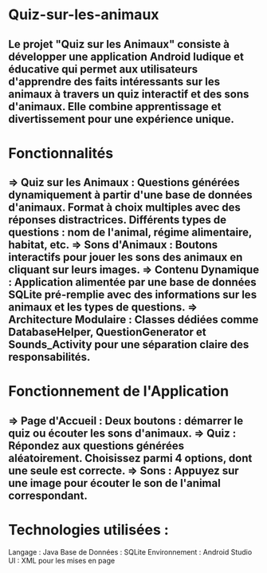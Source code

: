 # Quiz-sur-les-animaux
Le projet "Quiz sur les Animaux" consiste à développer une application Android ludique et éducative qui permet aux utilisateurs d'apprendre des faits intéressants sur les animaux à travers un quiz interactif et des sons d'animaux. Elle combine apprentissage et divertissement pour une expérience unique.
-----------------------------------------------------------------------------------------------------------------------------------------------------------------------------------------------------------------
# Fonctionnalités
=> Quiz sur les Animaux :
Questions générées dynamiquement à partir d'une base de données d'animaux.
Format à choix multiples avec des réponses distractrices.
Différents types de questions : nom de l'animal, régime alimentaire, habitat, etc.
=> Sons d'Animaux :
Boutons interactifs pour jouer les sons des animaux en cliquant sur leurs images.
=> Contenu Dynamique :
Application alimentée par une base de données SQLite pré-remplie avec des informations sur les animaux et les types de questions.
=> Architecture Modulaire :
Classes dédiées comme DatabaseHelper, QuestionGenerator et Sounds_Activity pour une séparation claire des responsabilités.
-----------------------------------------------------------------------------------------------------------------------------------------------------------------------------------------------------------------
# Fonctionnement de l'Application
=> Page d'Accueil :
Deux boutons : démarrer le quiz ou écouter les sons d'animaux.
=> Quiz :
Répondez aux questions générées aléatoirement.
Choisissez parmi 4 options, dont une seule est correcte.
=> Sons :
Appuyez sur une image pour écouter le son de l'animal correspondant.
-----------------------------------------------------------------------------------------------------------------------------------------------------------------------------------------------------------------
# Technologies utilisées : 
Langage : Java
Base de Données : SQLite
Environnement : Android Studio
UI : XML pour les mises en page
